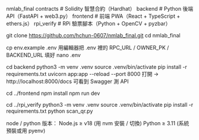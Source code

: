 nmlab_final
 contracts       # Solidity 智慧合約（Hardhat）
 backend       # Python 後端 API（FastAPI + web3.py）
 frontend       # 前端 PWA（React + TypeScript + ethers.js）
 rpi_verify       # RPi 驗票腳本（Python + OpenCV + pyzbar）

git clone https://github.com/hchun-0607/nmlab_final.git
cd nmlab_final

cp env.example .env
用編輯器把 .env 裡的 RPC_URL / OWNER_PK / BACKEND_URL 填好
nano .env

cd backend
python3 -m venv .venv
source .venv/bin/activate
pip install -r requirements.txt
uvicorn app:app --reload --port 8000  打開 → http://localhost:8000/docs 可看到 Swagger 測 API

cd ../frontend
npm install
npm run dev

cd ../rpi_verify
python3 -m venv .venv
source .venv/bin/activate
pip install -r requirements.txt
python scan_qr.py

node / python 版本：
Node.js ≥ v18 (用 nvm 安裝 / 切換)
Python ≥ 3.11 (系統預裝或用 pyenv)
